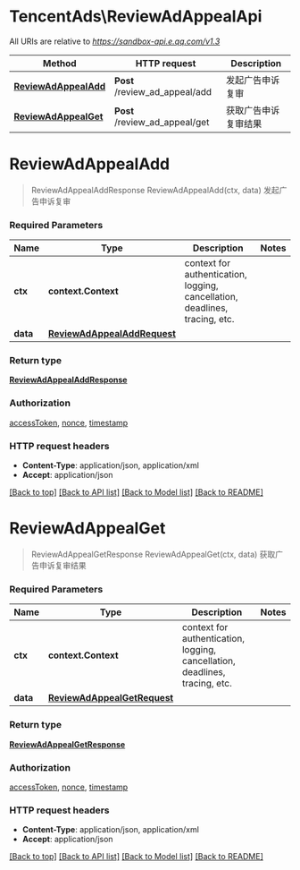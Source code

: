 # TencentAds\ReviewAdAppealApi

All URIs are relative to *https://sandbox-api.e.qq.com/v1.3*

Method | HTTP request | Description
------------- | ------------- | -------------
[**ReviewAdAppealAdd**](ReviewAdAppealApi.md#ReviewAdAppealAdd) | **Post** /review_ad_appeal/add | 发起广告申诉复审
[**ReviewAdAppealGet**](ReviewAdAppealApi.md#ReviewAdAppealGet) | **Post** /review_ad_appeal/get | 获取广告申诉复审结果


# **ReviewAdAppealAdd**
> ReviewAdAppealAddResponse ReviewAdAppealAdd(ctx, data)
发起广告申诉复审

### Required Parameters

Name | Type | Description  | Notes
------------- | ------------- | ------------- | -------------
 **ctx** | **context.Context** | context for authentication, logging, cancellation, deadlines, tracing, etc.
  **data** | [**ReviewAdAppealAddRequest**](ReviewAdAppealAddRequest.md)|  | 

### Return type

[**ReviewAdAppealAddResponse**](ReviewAdAppealAddResponse.md)

### Authorization

[accessToken](../README.md#accessToken), [nonce](../README.md#nonce), [timestamp](../README.md#timestamp)

### HTTP request headers

 - **Content-Type**: application/json, application/xml
 - **Accept**: application/json

[[Back to top]](#) [[Back to API list]](../README.md#documentation-for-api-endpoints) [[Back to Model list]](../README.md#documentation-for-models) [[Back to README]](../README.md)

# **ReviewAdAppealGet**
> ReviewAdAppealGetResponse ReviewAdAppealGet(ctx, data)
获取广告申诉复审结果

### Required Parameters

Name | Type | Description  | Notes
------------- | ------------- | ------------- | -------------
 **ctx** | **context.Context** | context for authentication, logging, cancellation, deadlines, tracing, etc.
  **data** | [**ReviewAdAppealGetRequest**](ReviewAdAppealGetRequest.md)|  | 

### Return type

[**ReviewAdAppealGetResponse**](ReviewAdAppealGetResponse.md)

### Authorization

[accessToken](../README.md#accessToken), [nonce](../README.md#nonce), [timestamp](../README.md#timestamp)

### HTTP request headers

 - **Content-Type**: application/json, application/xml
 - **Accept**: application/json

[[Back to top]](#) [[Back to API list]](../README.md#documentation-for-api-endpoints) [[Back to Model list]](../README.md#documentation-for-models) [[Back to README]](../README.md)

